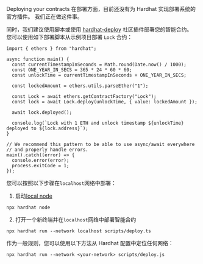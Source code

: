 Deploying your contracts
在部署方面，目前还没有为 Hardhat 实现部署系统的官方插件。 我们正在做这件事。

同时，我们建议使用脚本或使用 [hardhat-deploy](https://github.com/wighawag/hardhat-deploy/tree/master) 社区插件部署您的智能合约。 您可以使用如下部署脚本从示例项目部署 `Lock` 合约：

```
import { ethers } from "hardhat";

async function main() {
  const currentTimestampInSeconds = Math.round(Date.now() / 1000);
  const ONE_YEAR_IN_SECS = 365 * 24 * 60 * 60;
  const unlockTime = currentTimestampInSeconds + ONE_YEAR_IN_SECS;

  const lockedAmount = ethers.utils.parseEther("1");

  const Lock = await ethers.getContractFactory("Lock");
  const lock = await Lock.deploy(unlockTime, { value: lockedAmount });

  await lock.deployed();

  console.log(`Lock with 1 ETH and unlock timestamp ${unlockTime} deployed to ${lock.address}`);
}

// We recommend this pattern to be able to use async/await everywhere
// and properly handle errors.
main().catch((error) => {
  console.error(error);
  process.exitCode = 1;
});
```
您可以按照以下步骤在`localhost`网络中部署：
1. 启动[local node](https://hardhat.org/hardhat-runner/docs/getting-started#connecting-a-wallet-or-dapp-to-hardhat-network)
```
npx hardhat node
```
2. 打开一个新终端并在`localhost`网络中部署智能合约
```
npx hardhat run --network localhost scripts/deploy.ts
```

作为一般规则，您可以使用以下方法从 Hardhat 配置中定位任何网络：
```
npx hardhat run --network <your-network> scripts/deploy.js
```